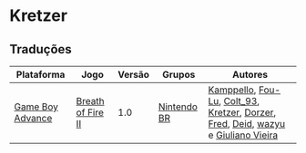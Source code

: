 # Kretzer

## Traduções

| Plataforma | Jogo | Versão | Grupos | Autores |
| ----------- | ----------- | ----------- | ----------- | ----------- |
| [Game Boy Advance](../../traducoes/game-boy-advance/) | [Breath of Fire II](../../traducoes/game-boy-advance/breath-of-fire-ii_kamppello-et-al/) | 1.0 | [Nintendo BR](../../grupos/nintendo-br/) | [Kamppello](../../autores/kamppello/), [Fou\-Lu](../../autores/fou-lu/), [Colt\_93](../../autores/colt_93/), [Kretzer](../../autores/kretzer/), [Dorzer](../../autores/dorzer/), [Fred](../../autores/fred/), [Deid](../../autores/deid/), [wazyu](../../autores/wazyu/) e [Giuliano Vieira](../../autores/giuliano-vieira/) |
